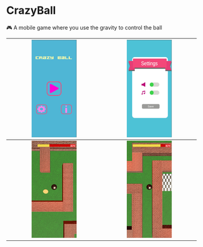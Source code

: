 # CrazyBall
🎮 A mobile game where you use the gravity to control the ball


<img src="https://github.com/Ninetto77/CrazyBall//blob/main/crazyBall1.jpg?raw=true" width=50% height=90%> | <img src="https://github.com/Ninetto77/CrazyBall//blob/main/crazyBall2.jpg?raw=true" width=50% height=90%>
:-------------------------:|:-------------------------:
<img src="https://github.com/Ninetto77/CrazyBall//blob/main/crazyBall5.jpg?raw=true" width=50% height=90%> | <img src="https://github.com/Ninetto77/CrazyBall//blob/main/crazyBall4.jpg?raw=true" width=50% height=90%>
